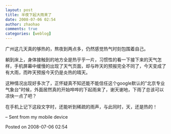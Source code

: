 ```yaml
---
layout: post
title: 半夜下起大雨来了
date: 2008-07-06 02:54
author: zhaohao
comments: true
categories: [weblog]
---
```

广州这几天真的够热的，熬夜到两点多，仍然感觉热气时刻包围着自己。

躺到床上，身体接触到的地方全是热乎乎一片，习惯性的看一下接下来的天气怎样，手机屏幕中缓慢的出现了天气页面，却与昨天的预报完全不同了，今天变成了有大雨，而昨天预报今天仍是炎热的晴天。

这种情况出现好多次了，正怀疑真不知还能不能信任这个google默认的"北京专业气象台"时候，外面居然真的开始哗哗的下起雨来了，谢天谢地，下雨了总该可以凉快一点了吧？

在手机上记下这段文字时，还能听到稀疏的雨声，与此同时，天，还是热的！

– Sent from my mobile device

Posted on 2008-07-06 02:54

